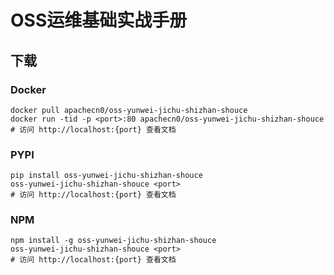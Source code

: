 # OSS运维基础实战手册

## 下载

### Docker

```
docker pull apachecn0/oss-yunwei-jichu-shizhan-shouce
docker run -tid -p <port>:80 apachecn0/oss-yunwei-jichu-shizhan-shouce
# 访问 http://localhost:{port} 查看文档
```

### PYPI

```
pip install oss-yunwei-jichu-shizhan-shouce
oss-yunwei-jichu-shizhan-shouce <port>
# 访问 http://localhost:{port} 查看文档
```

### NPM

```
npm install -g oss-yunwei-jichu-shizhan-shouce
oss-yunwei-jichu-shizhan-shouce <port>
# 访问 http://localhost:{port} 查看文档
```